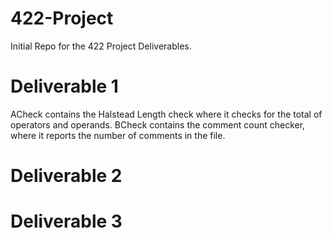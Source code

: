 # 422-Project
Initial Repo for the 422 Project Deliverables.


# Deliverable 1
ACheck contains the Halstead Length check where it checks for the total of operators and operands.
BCheck contains the comment count checker, where it reports the number of comments in the file.


# Deliverable 2



# Deliverable 3